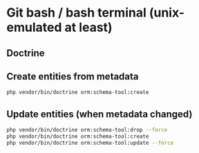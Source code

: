 # Git bash / bash terminal (unix-emulated at least)

## Doctrine

## Create entities from metadata
```bash
php vendor/bin/doctrine orm:schema-tool:create
```

## Update entities (when metadata changed)
```bash
php vendor/bin/doctrine orm:schema-tool:drop --force
php vendor/bin/doctrine orm:schema-tool:create
php vendor/bin/doctrine orm:schema-tool:update --force
```
